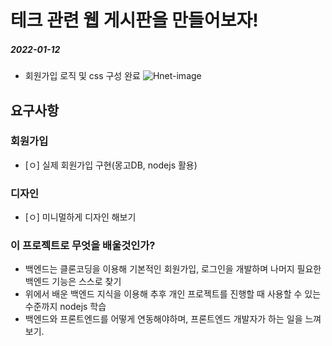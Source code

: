 # 테크 관련 웹 게시판을 만들어보자!

##### 2022-01-12

- 회원가입 로직 및 css 구성 완료
  ![Hnet-image](https://user-images.githubusercontent.com/72312559/148989306-c4357326-3d50-4579-8d38-894754f0bf31.gif)

## 요구사항

### 회원가입

- [ㅇ] 실제 회원가입 구현(몽고DB, nodejs 활용)

### 디자인

- [ㅇ] 미니멀하게 디자인 해보기

### 이 프로젝트로 무엇을 배울것인가?

- 백엔드는 클론코딩을 이용해 기본적인 회원가입, 로그인을 개발하며 나머지 필요한 백엔드 기능은 스스로 찾기
- 위에서 배운 백엔드 지식을 이용해 추후 개인 프로젝트를 진행할 때 사용할 수 있는 수준까지 nodejs 학습
- 백엔드와 프론트엔드를 어떻게 연동해야하며, 프론트엔드 개발자가 하는 일을 느껴보기.
